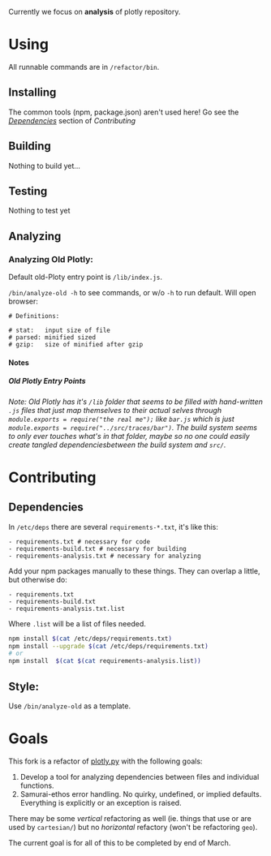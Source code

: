 Currently we focus on **analysis** of plotly repository.

# Using

All runnable commands are in `/refactor/bin`.

## Installing

The common tools (npm, package.json) aren't used here! Go see the *[Dependencies](##Dependencies)* section of *Contributing*

## Building

Nothing to build yet...

## Testing

Nothing to test yet

## Analyzing

### Analyzing Old Plotly:

Default old-Ploty entry point is `/lib/index.js`.

`/bin/analyze-old -h` to see commands, or w/o `-h` to run default. Will open browser:


```
# Definitions:

# stat:   input size of file
# parsed: minified sized
# gzip:   size of minified after gzip
```


#### Notes
##### Old Plotly Entry Points

*Note: Old _Plotly_ has it's `/lib` folder that seems to be filled with hand-written `.js` files that just map themselves to their actual selves through `module.exports = require("the real me");` like `bar.js` which is just `module.exports = require("../src/traces/bar")`. The build system seems to only ever touches what's in that folder, maybe so no one could easily create tangled dependenciesbetween the build system and `src/`.*

# Contributing

## Dependencies

In `/etc/deps` there are several `requirements-*.txt`, it's like this:

```
- requirements.txt # necessary for code
- requirements-build.txt # necessary for building
- requirements-analysis.txt # necessary for analyzing
```
Add your npm packages manually to these things. They can overlap a little, but otherwise do:

```
- requirements.txt
- requirements-build.txt
- requirements-analysis.txt.list
```
Where `.list` will be a list of files needed.

```bash
npm install $(cat /etc/deps/requirements.txt)
npm install --upgrade $(cat /etc/deps/requirements.txt)
# or
npm install  $(cat $(cat requirements-analysis.list))
```

## Style:

Use `/bin/analyze-old` as a template.

# Goals

This fork is a refactor of [plotly.py](https://github.com/plotly/plotly.js) with the following goals:
1) Develop a tool for analyzing dependencies between files and individual functions.
5) Samurai-ethos error handling. No quirky, undefined, or implied defaults. Everything is explicitly or an exception is raised.

There may be some _vertical_ refactoring as well (ie. things that use or are used by `cartesian/`) but no _horizontal_ refactory (won't be refactoring `geo`).

The current goal is for all of this to be completed by end of March.
